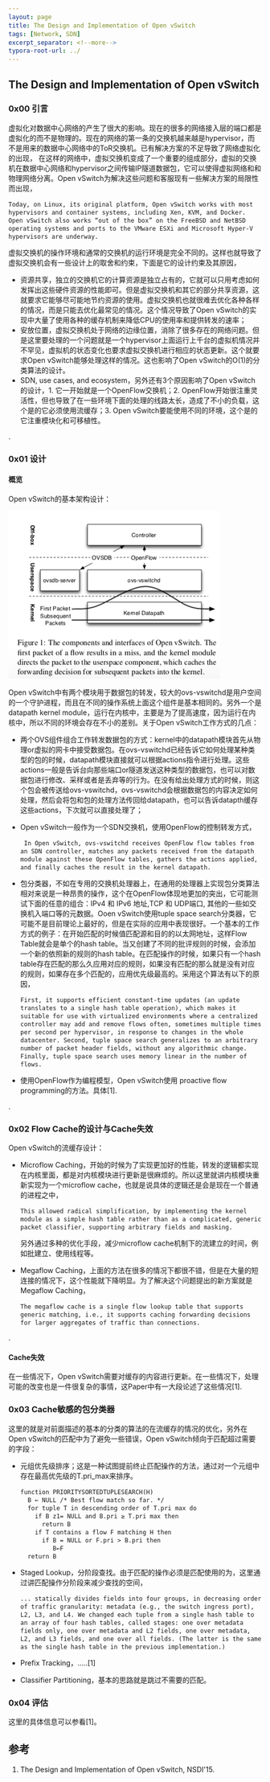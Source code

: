 ```yaml
---
layout: page
title: The Design and Implementation of Open vSwitch
tags: [Network, SDN]
excerpt_separator: <!--more-->
typora-root-url: ../
---
```


## The Design and Implementation of Open vSwitch

### 0x00 引言

  虚拟化对数据中心网络的产生了很大的影响。现在的很多的网络接入层的端口都是虚拟化的而不是物理的。现在的网络的第一条的交换机越来越是hypervisor，而不是用来的数据中心网络中的ToR交换机。已有解决方案的不足导致了网络虚拟化的出现，	在这样的网络中，虚拟交换机变成了一个重要的组成部分，虚拟的交换机在数据中心网络和hypervisor之间传输IP隧道数据包，它可以使得虚拟网络和和物理网络分离。Open vSwitch为解决这些问题和客服现有一些解决方案的局限性而出现，

```
Today, on Linux, its original platform, Open vSwitch works with most hypervisors and container systems, including Xen, KVM, and Docker. Open vSwitch also works “out of the box” on the FreeBSD and NetBSD operating systems and ports to the VMware ESXi and Microsoft Hyper-V hypervisors are underway.
```

 虚拟交换机的操作环境和通常的交换机的运行环境是完全不同的。这样也就导致了虚拟交换机会有一些设计上的取舍和约束，下面是它的设计约束及其原因，

* 资源共享，独立的交换机它的计算资源是独立占有的，它就可以只用考虑如何发挥出这些硬件资源的性能即可。但是虚拟交换机和其它的部分共享资源，这就要求它能够尽可能地节约资源的使用。虚拟交换机也就很难去优化各种各样的情况，而是只能去优化最常见的情况。这个情况导致了Open vSwitch的实现中大量了使用各种的缓存机制来降低CPU的使用率和提供转发的速率；
* 安放位置，虚拟交换机处于网络的边缘位置，消除了很多存在的网络问题。但是这里要处理的一个问题就是一个hypervisor上面运行上千台的虚拟机情况并不罕见，虚拟机的状态变化也要求虚拟交换机进行相应的状态更新。这个就要求Open vSwitch能够处理这样的情况。这也影响了Open vSwitch的O(1)的分类算法的设计。
* SDN, use cases, and ecosystem，另外还有3个原因影响了Open vSwitch的设计，1. 它一开始就是一个OpenFlow交换机；2. OpenFlow开始很注重灵活性，但也导致了在一些环境下面的处理的线路太长，造成了不小的负载，这个是的它必须使用流缓存；3. Open vSwitch要能使用不同的环境，这个是的它注重模块化和可移植性。

.

### 0x01 设计

#### 概览

Open vSwitch的基本架构设计：

![openvswitch-arch](/assets/img/openvswitch-arch.png)

  Open vSwitch中有两个模块用于数据包的转发，较大的ovs-vswitchd是用户空间的一个守护进程，而且在不同的操作系统上面这个组件是基本相同的。另外一个是datapath kernel module，运行在内核中，主要是为了提高速度，因为运行在内核中，所以不同的环境会存在不小的差别。关于Open vSwitch工作方式的几点：

* 两个OVS组件组合工作转发数据包的方式：kernel中的datapath模块首先从物理or虚拟的网卡中接受数据包。在ovs-vswitchd已经告诉它如何处理某种类型的包的时候，datapath模块直接就可以根据actions指令进行处理。这些actions一般是告诉台向那些端口or隧道发送这种类型的数据包，也可以对数据包进行修改、采样或者是丢弃等的行为。在没有给出处理方式的时候，则这个包会被传送给ovs-vswitchd，ovs-vswitchd会根据数据包的内容决定如何处理，然后会将包和包的处理方法传回给datapath，也可以告诉datapth缓存这些actions，下次就可以直接处理了；

* Open vSwitch一般作为一个SDN交换机，使用OpenFlow的控制转发方式，

  ```
   In Open vSwitch, ovs-vswitchd receives OpenFlow flow tables from an SDN controller, matches any packets received from the datapath module against these OpenFlow tables, gathers the actions applied, and finally caches the result in the kernel datapath.
  ```

* 包分类器，不如在专用的交换机处理器上，在通用的处理器上实现包分类算法相对来说是一种昂贵的操作，这个在OpenFlow体现地更加的突出，它可能测试下面的任意的组合：IPv4 和 IPv6 地址,TCP 和 UDP端口, 其他的一些如交换机入端口等的元数据。Ooen vSwitch使用tuple space search分类器，它可能不是目前理论上最好的，但是在实际的应用中表现很好。一个基本的工作方式的例子：在开始匹配的时候值匹配源和目的的以太网地址，这样Flow Table就会是单个的hash table。当又创建了不同的批评规则的时候，会添加一个新的依照新的规则的hash table。在匹配操作的时候，如果只有一个hash table存在匹配的那么久应用对应的规则，如果没有匹配的那么就是没有对应的规则，如果存在多个匹配的，应用优先级最高的。采用这个算法有以下的原因，

  ```
  First, it supports efficient constant-time updates (an update translates to a single hash table operation), which makes it suitable for use with virtualized environments where a centralized controller may add and remove flows often, sometimes multiple times per second per hypervisor, in response to changes in the whole datacenter. Second, tuple space search generalizes to an arbitrary number of packet header fields, without any algorithmic change. Finally, tuple space search uses memory linear in the number of flows.
  ```

* 使用OpenFlow作为编程模型，Open vSwitch使用 proactive flow programming的方法。具体[1].

.

### 0x02 Flow Cache的设计与Cache失效

 Open vSwitch的流缓存设计：

* Microflow Caching，开始的时候为了实现更加好的性能，转发的逻辑都实现在内核里面，都是对内核模块进行更新是很麻烦的。所以这里就讲内核模块重新实现为一个microflow cache，也就是说具体的逻辑还是会是现在一个普通的进程之中，

  ```
  This allowed radical simplification, by implementing the kernel module as a simple hash table rather than as a complicated, generic packet classifier, supporting arbitrary fields and masking.
  ```

  另外通过多种的优化手段，减少microflow cache机制下的流建立的时间，例如批建立、使用线程等。

* Megaflow Caching，上面的方法在很多的情况下都很不错，但是在大量的短连接的情况下，这个性能就下降明显。为了解决这个问题提出的新方案就是Megaflow Caching，

  ```
  The megaflow cache is a single flow lookup table that supports generic matching, i.e., it supports caching forwarding decisions for larger aggregates of traffic than connections.
  ```

.

#### Cache失效

  在一些情况下，Open vSwitch需要对缓存的内容进行更新。在一些情况下，处理可能的改变也是一件很复杂的事情，这Paper中有一大段论述了这些情况[1].



### 0x03 Cache敏感的包分类器

  这里的就是对前面描述的基本的分类的算法的在流缓存的情况的优化，另外在Open vSwitch的匹配中为了避免一些错误，Open vSwitch倾向于匹配超过需要的字段：

* 元组优先级排序；这是一种试图提前终止匹配操作的方法，通过对一个元组中存在最高优先级的T.pri_max来排序。

  ```
  function PRIORITYSORTEDTUPLESEARCH(H)
    B ← NULL /* Best flow match so far. */
    for tuple T in descending order of T.pri max do
      if B z1= NULL and B.pri ≥ T.pri max then 
        return B
      if T contains a flow F matching H then 
        if B = NULL or F.pri > B.pri then
           B←F 
    return B
  ```

* Staged Lookup，分阶段查找。由于匹配的操作必须是匹配使用的为，这里通过讲匹配操作分阶段来减少查找的空间，

  ```
  ... statically divides fields into four groups, in decreasing order of traffic granularity: metadata (e.g., the switch ingress port), L2, L3, and L4. We changed each tuple from a single hash table to an array of four hash tables, called stages: one over metadata fields only, one over metadata and L2 fields, one over metadata, L2, and L3 fields, and one over all fields. (The latter is the same as the single hash table in the previous implementation.) 
  ```

* Prefix Tracking，.....[1]

* Classifier Partitioning，基本的思路就是跳过不需要的匹配。

### 0x04 评估

  这里的具体信息可以参看[1]。

## 参考

1. The Design and Implementation of Open vSwitch, NSDI'15.